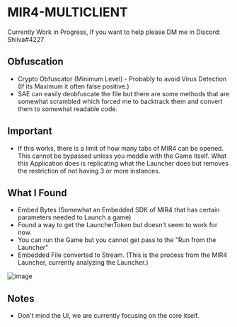 # MIR4-MULTICLIENT
Currently Work in Progress, If you want to help please DM me in Discord: Shiiva#4227

## Obfuscation
- Crypto Obfuscator (Minimum Level) - Probably to avoid Virus Detection (If its Maximum it often false positive.)
- SAE can easily deobfuscate the file but there are some methods that are somewhat scrambled which forced me to backtrack them and convert them to somewhat readable code.

## Important
- If this works, there is a limit of how many tabs of MIR4 can be opened. This cannot be bypassed unless you meddle with the Game itself. What this Application does is replicating what the Launcher does but removes the restriction of not having 3 or more instances.

## What I Found
- Embed Bytes (Somewhat an Embedded SDK of MIR4 that has certain parameters needed to Launch a game)
- Found a way to get the LauncherToken but doesn't seem to work for now.
- You can run the Game but you cannot get pass to the "Run from the Launcher"
- Embedded File converted to Stream. (This is the process from the MIR4 Launcher, currently analyzing the Launcher.)

![image](https://user-images.githubusercontent.com/48512644/140883866-cef56167-a618-4020-9d21-e9619ad32ebd.png)

## Notes
- Don't mind the UI, we are currently focusing on the core itself.
